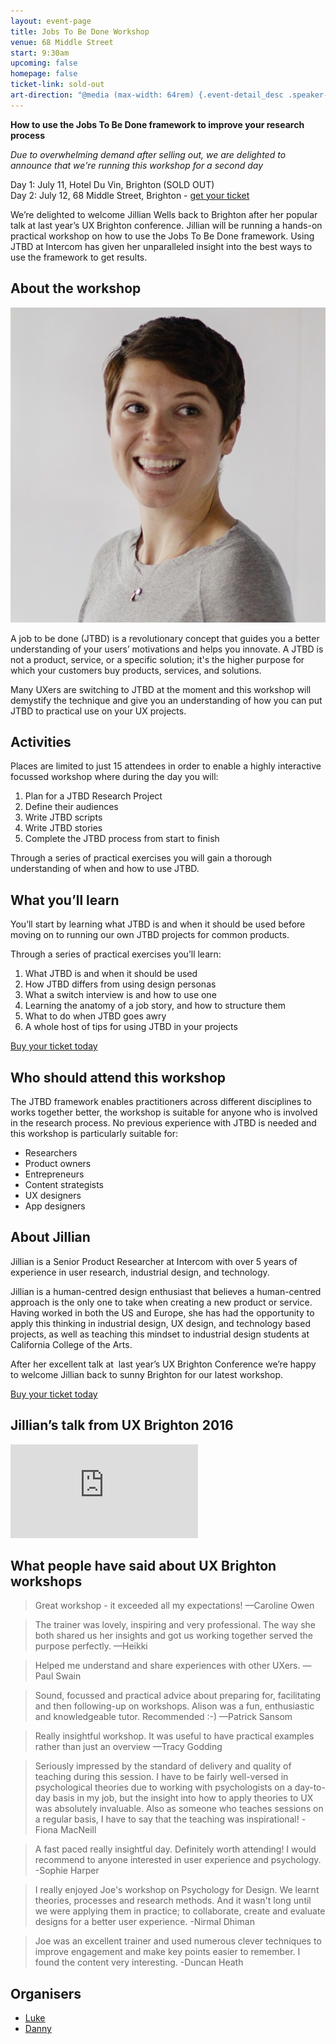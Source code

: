 ```yaml
---
layout: event-page  
title: Jobs To Be Done Workshop
venue: 68 Middle Street
start: 9:30am
upcoming: false
homepage: false
ticket-link: sold-out  
art-direction: "@media (max-width: 64rem) {.event-detail_desc .speaker-photo{width: 90%; max-width: 100px;}} @media (min-width: 60rem) {.event-detail_desc .speaker-photo {width: 30%; float: left; padding-right: 1em}} .speaker-photo {margin: 0; padding: 0; border: 0}"
---
```


__How to use the Jobs To Be Done framework to improve your research process__

*Due to overwhelming demand after selling out, we are delighted to announce that we're running this workshop for a second day*

Day 1: July 11, Hotel Du Vin, Brighton (SOLD OUT)<br />
Day 2: July 12, 68 Middle Street, Brighton - <a href="https://www.eventbrite.co.uk/e/jobs-to-be-done-workshop-2nd-day-tickets-34836923175">get your ticket</a>

We’re delighted to welcome Jillian Wells back to Brighton after her popular talk at last year’s UX Brighton conference. Jillian will be running a hands-on practical workshop on how to use the Jobs To Be Done framework. Using JTBD at Intercom has given her unparalleled insight into the best ways to use the framework to get results.

## About the workshop

<img id="Jillian" src="../assets/2017-jtbdWorkshop/jillian-wells-adjusted-1362.jpg" alt="Photo of Jillian" class="speaker-photo">

A job to be done (JTBD) is a revolutionary concept that guides you a better understanding of your users’ motivations and helps you innovate. A JTBD is not a product, service, or a specific solution; it's the higher purpose for which your customers buy products, services, and solutions.

Many UXers are switching to JTBD at the moment and this workshop will demystify the technique and give you an understanding of how you can put JTBD to practical use on your UX projects. 

## Activities

Places are limited to just 15 attendees in order to enable a highly interactive focussed workshop where during the day you will:

1. Plan for a JTBD Research Project
2. Define their audiences
3. Write JTBD scripts
4. Write JTBD stories
5. Complete the JTBD process from start to finish

Through a series of practical exercises you will gain a thorough understanding of when and how to use JTBD.

## What you’ll learn

You’ll start by learning what JTBD is and when it should be used before moving on to running our own JTBD projects for common products.

Through a series of practical exercises you’ll learn:

1. What JTBD is and when it should be used 
2. How JTBD differs from using design personas
3. What a switch interview is and how to use one
4. Learning the anatomy of a job story, and how to structure them
5. What to do when JTBD goes awry
6. A whole host of tips for using JTBD in your projects

<a href="https://www.eventbrite.co.uk/e/jobs-to-be-done-workshop-2nd-day-tickets-34836923175">Buy your ticket today</a>

## Who should attend this workshop

The JTBD framework enables practitioners across different disciplines to works together better, the workshop is suitable for anyone who is involved in the research process. No previous experience with JTBD is needed and this workshop is particularly suitable for:

* Researchers
* Product owners
* Entrepreneurs
* Content strategists
* UX designers
* App designers

## About Jillian

Jillian is a Senior Product Researcher at Intercom with over 5 years of experience in user research, industrial design, and technology.

Jillian is a human-centred design enthusiast that believes a human-centred approach is the only one to take when creating a new product or service. Having worked in both the US and Europe, she has had the opportunity to apply this thinking in industrial design, UX design, and technology based projects, as well as teaching this mindset to industrial design students at California College of the Arts.

After her excellent talk at  last year’s UX Brighton Conference we’re happy to welcome Jillian back to sunny Brighton for our latest workshop. 

<a href="https://www.eventbrite.co.uk/e/jobs-to-be-done-workshop-2nd-day-tickets-34836923175">Buy your ticket today</a>

## Jillian’s talk from UX Brighton 2016

<div class="responsive-height-limiter"><div class="embed-container hd"><iframe src="https://www.youtube.com/embed/85VeGQeKq7k" frameborder="0" scrolling="no" allowfullscreen></iframe></div></div>

## What people have said about UX Brighton workshops

> Great workshop - it exceeded all my expectations!
—Caroline Owen

> The trainer was lovely, inspiring and very professional. The way she both shared us her insights and got us working together served the purpose perfectly.
—Heikki

> Helped me understand and share experiences with other UXers.
—Paul Swain

> Sound, focussed and practical advice about preparing for, facilitating and then following-up on workshops. Alison was a fun, enthusiastic and knowledgeable tutor. Recommended :-)
—Patrick Sansom

> Really insightful workshop. It was useful to have practical examples rather than just an overview
—Tracy Godding

> Seriously impressed by the standard of delivery and quality of teaching during this session. I have to be fairly well-versed in psychological theories due to working with psychologists on a day-to-day basis in my job, but the insight into how to apply theories to UX was absolutely invaluable. Also as someone who teaches sessions on a regular basis, I have to say that the teaching was inspirational!
-Fiona MacNeill

> A fast paced really insightful day. Definitely worth attending! I would recommend to anyone interested in user experience and psychology. 
-Sophie Harper

> I really enjoyed Joe's workshop on Psychology for Design. We learnt theories, processes and research methods. And it wasn't long until we were applying them in practice; to collaborate, create and evaluate designs for a better user experience.
-Nirmal Dhiman

> Joe was an excellent trainer and used numerous clever techniques to improve engagement and make key points easier to remember. I found the content very interesting.
-Duncan Heath

## Organisers

- <a href="http://uxbrighton.org.uk/about/#luke">Luke</a>
- <a href="http://uxbrighton.org.uk/about/#danny">Danny</a>
